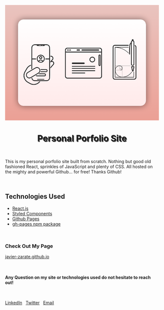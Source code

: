 <center>
  <img src="public/assets/portfolio.png" alt="logo" />
  <h1 style="text-shadow: 2px 2px #505050;" fontFamily='Roboto' fontSize='22px' x="0" y="15" fill="black">Personal Porfolio Site</h1>
</center>
&nbsp;

This is my personal porfolio site built from scratch. Nothing but good old fashioned React, sprinkles of JavaScript and plenty of CSS. All hosted on the mighty and powerful Github... for free! Thanks Github!

&nbsp;

## Technologies Used

-   <a target='_blank' href='https://reactjs.org/'>React.js</a>
-   <a target='_blank' href='https://styled-components.com/'>Styled Components</a>
-   <a target='_blank' href='https://pages.github.com/'>Github Pages</a>
-   <a target='_blank' href='https://www.npmjs.com/package/gh-pages'>gh-pages npm package</a>

&nbsp;

### Check Out My Page

[javier-zarate.github.io](https://javier-zarate.github.io/)

&nbsp;

#### Any Question on my site or technologies used do not hesitate to reach out!

&nbsp;

<a target='_blank' href='https://www.linkedin.com/in/javierzarate17/'>LinkedIn</a>
&nbsp;
<a target='_blank' href='https://twitter.com/JavTheDeveloper'>Twitter</a>
&nbsp;
<a href='mailto: javierzarate0614@gmail.com'>Email</a>
